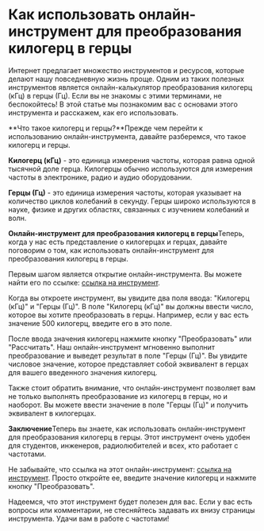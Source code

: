 Как использовать онлайн-инструмент для преобразования килогерц в герцы
======================================================================

Интернет предлагает множество инструментов и ресурсов, которые делают нашу повседневную жизнь проще. Одним из таких полезных инструментов является онлайн-калькулятор преобразования килогерц (кГц) в герцы (Гц). Если вы не знакомы с этими терминами, не беспокойтесь! В этой статье мы познакомим вас с основами этого инструмента и расскажем, как его использовать.

**Что такое килогерц и герцы?**Прежде чем перейти к использованию онлайн-инструмента, давайте разберемся, что такое килогерц и герцы.

**Килогерц (кГц)** - это единица измерения частоты, которая равна одной тысячной доле герца. Килогерцы обычно используются для измерения частоты в электронике, радио и аудио оборудовании.

**Герцы (Гц)** - это единица измерения частоты, которая указывает на количество циклов колебаний в секунду. Герцы широко используются в науке, физике и других областях, связанных с изучением колебаний и волн.

**Онлайн-инструмент для преобразования килогерц в герцы**Теперь, когда у нас есть представление о килогерцах и герцах, давайте поговорим о том, как использовать онлайн-инструмент для преобразования килогерц в герцы.

Первым шагом является открытие онлайн-инструмента. Вы можете найти его по ссылке: [ссылка на инструмент](https://www.onlinecalculatorsfree.com/ru/convert/kilohertz-to-hertz.html).

Когда вы откроете инструмент, вы увидите два поля ввода: "Килогерц (кГц)" и "Герцы (Гц)". В поле "Килогерц (кГц)" вы должны ввести число, которое вы хотите преобразовать в герцы. Например, если у вас есть значение 500 килогерц, введите его в это поле.

После ввода значения килогерц нажмите кнопку "Преобразовать" или "Рассчитать". Наш онлайн-инструмент мгновенно выполнит преобразование и выведет результат в поле "Герцы (Гц)". Вы увидите числовое значение, которое представляет собой эквивалент в герцах для вашего введенного значения килогерц.

Также стоит обратить внимание, что онлайн-инструмент позволяет вам не только выполнять преобразование из килогерц в герцы, но и наоборот. Вы можете ввести значение в поле "Герцы (Гц)" и получить эквивалент в килогерцах.

**Заключение**Теперь вы знаете, как использовать онлайн-инструмент для преобразования килогерц в герцы. Этот инструмент очень удобен для студентов, инженеров, радиолюбителей и всех, кто работает с частотами.

Не забывайте, что ссылка на этот онлайн-инструмент: [ссылка на инструмент](https://www.onlinecalculatorsfree.com/ru/convert/kilohertz-to-hertz.html). Просто откройте ее, введите значение килогерц и нажмите кнопку "Преобразовать".

Надеемся, что этот инструмент будет полезен для вас. Если у вас есть вопросы или комментарии, не стесняйтесь задавать их внизу страницы инструмента. Удачи вам в работе с частотами!